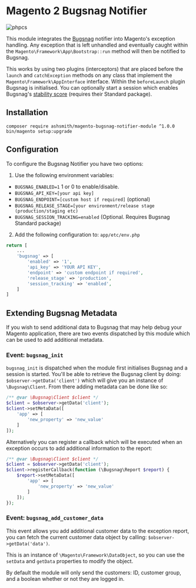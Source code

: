 # Magento 2 Bugsnag Notifier

![phpcs](https://github.com/ashsmith/magento-bugsnag-notifier-module/workflows/phpcs/badge.svg)

This module integrates the [Bugsnag](https://www.bugsnag.com) notifier into Magento's exception handling. Any exception that is left unhandled and eventually caught within the `Magento\Framework\App\Bootstrap::run` method will then be notified to Bugsnag.

This works by using two plugins (interceptors) that are placed before the `launch` and `catchException` methods on any class that implement the `Magento\Framework\AppInterface` interface. Within the `beforeLaunch` plugin Bugsnag is initialised. You can optionally start a session which enables Bugsnag's [stability score](https://www.bugsnag.com/product/stability-score) (requires their Standard package).


## Installation

    composer require ashsmith/magento-bugsnag-notifier-module ^1.0.0
    bin/magento setup:upgrade

## Configuration

To configure the Bugsnag Notifier you have two options:

1) Use the following environment variables:

- `BUGSNAG_ENABLED=1` 1 or 0 to enable/disable.
- `BUGSNAG_API_KEY=[your api key]`
- `BUGSNAG_ENDPOINT=[custom host if required]` (optional)
- `BUGSNAG_RELEASE_STAGE=[your environment/release stage (production/staging etc)`
- `BUGSNAG_SESSION_TRACKING=enabled` (Optional. Requires Bugsnag Standard package)

2) Add the following configuration to: `app/etc/env.php`

```php
return [
    ...
    'bugsnag' => [
        'enabled' => '1',
        'api_key' => 'YOUR API KEY',
        'endpoint' => 'custom endpoint if required',
        'release_stage' => 'production',
        'session_tracking' => 'enabled',
    ]
]
```


## Extending Bugsnag Metadata

If you wish to send additional data to Bugsnag that may help debug your Magento application, there are two events dispatched by this module which can be used to add additional metadata.

### Event: `bugsnag_init`
`bugsnag_init` is dispatched when the module first initialises Bugsnag and a session is started. You'll be able to retrieve the Bugsnag client by doing: `$observer->getData('client')` which will give you an instance of `\Bugsnag\Client`. From there adding metadata can be done like so:

```php
/** @var \Bugsnag\Client $client */
$client = $observer->getData('client');
$client->setMetaData([
    'app' => [
        'new_property' => 'new_value'
    ]
]);
```

Alternatively you can register a callback which will be executed when an exception occurs to add additional information to the report:

```php
/** @var \Bugsnag\Client $client */
$client = $observer->getData('client');
$client->registerCallback(function (\Bugsnag\Report $report) {
    $report->setMetaData([
        'app' => [
            'new_property' => 'new_value'
        ]
    ]);
});
```

### Event: `bugsnag_add_customer_data`
This event allows you add additional customer data to the exception report, you can fetch the current customer data object by calling: `$observer->getData('data')`.

This is an instance of `\Magento\Framework\DataObject`, so you can use the `setData` and `getData` properties to modify the object.

By default the module will only send the customers: ID, customer group, and a boolean whether or not they are logged in.